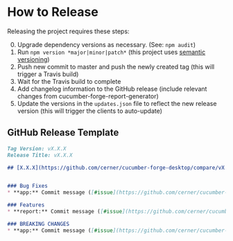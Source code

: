 # How to Release

Releasing the project requires these steps:

0. Upgrade dependency versions as necessary. (See: `npm audit`)
0. Run `npm version *major|minor|patch*` (this project uses [semantic versioning](http://semver.org/))
0. Push new commit to master and push the newly created tag (this will trigger a Travis build)
0. Wait for the Travis build to complete
0. Add changelog information to the GitHub release (include relevant changes from cucumber-forge-report-generator)
0. Update the versions in the `updates.json` file to reflect the new release version (this will trigger the clients to auto-update)

## GitHub Release Template
```.md
Tag Version: vX.X.X
Release Title: vX.X.X

## [X.X.X](https://github.com/cerner/cucumber-forge-desktop/compare/vX.X.W...vX.X.X) (YEAR-MO-DAY)


### Bug Fixes
* **app:** Commit message ([#issue](https://github.com/cerner/cucumber-forge-desktop/issues/#issue)) ([commit-hash](https://github.com/cerner/cucumber-forge-desktop/commit/commit-hash))

### Features
* **report:** Commit message ([#issue](https://github.com/cerner/cucumber-forge-report-generator/issues/#issue)) ([commit-hash](https://github.com/cerner/cucumber-forge-report-generator/commit/commit-hash))

### BREAKING CHANGES
* **app:** Commit message ([#issue](https://github.com/cerner/cucumber-forge-desktop/issues/#issue)) ([commit-hash](https://github.com/cerner/cucumber-forge-desktop/commit/commit-hash))
```
